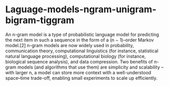 # Laguage-models-ngram-unigram-bigram-tiggram
An n-gram model is a type of probabilistic language model for predicting the next item in such a sequence in the form of a (n − 1)–order Markov model.[2] n-gram models are now widely used in probability, communication theory, computational linguistics (for instance, statistical natural language processing), computational biology (for instance, biological sequence analysis), and data compression. Two benefits of n-gram models (and algorithms that use them) are simplicity and scalability – with larger n, a model can store more context with a well-understood space–time trade-off, enabling small experiments to scale up efficiently.
